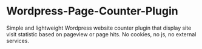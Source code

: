# Wordpress-Page-Counter-Plugin
Simple and lightweight Wordpress website counter plugin that display site visit statistic based on pageview or page hits. No cookies, no js, no external services.
